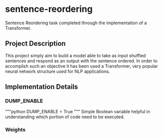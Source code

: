 # sentence-reordering
Sentence Reordering task completed through the implementation of a Transformer.

## Project Description
This project simply aim to build a model able to take as input shuffled sentences and respond as an output with the sentence ordered.
In order to accomplish such an objective it has been used a Transformer, very popular neural network structure used for NLP applications.

## Implementation Details

### DUMP_ENABLE
"""python
DUMP_ENABLE = True
"""
    Simple Boolean variable helpful in understanding which portion of code need to be executed.
### Weights